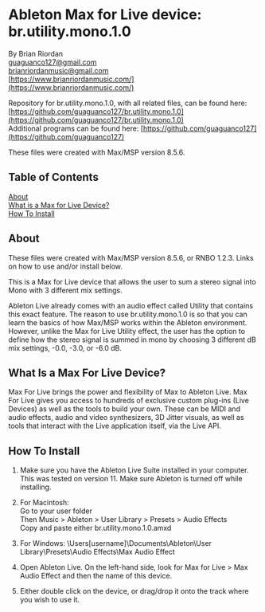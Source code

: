 # Ableton Max for Live device: br.utility.mono.1.0  
   
By Brian Riordan  
[guaguanco127@gmail.com](mailto:guaguanco127@gmail.com)  
[brianriordanmusic@gmail.com](mailto:brianriordanmusic@gmail.com)  
[https://www.brianriordanmusic.com/](https://www.brianriordanmusic.com/) 
  
Repository for br.utility.mono.1.0, with all related files, can be found here: [https://github.com/guaguanco127/br.utility.mono.1.0](https://github.com/guaguanco127/br.utility.mono.1.0)  
Additional programs can be found here: [https://github.com/guaguanco127](https://github.com/guaguanco127)

These files were created with Max/MSP version 8.5.6.

## Table of Contents 

[About](#About)  
[What is a Max for Live Device?](#M4L)  
[How To Install](#Install)  

## <a name="About"></a>About

These files were created with Max/MSP version 8.5.6, or RNBO 1.2.3. Links on how to use and/or install below. 

This is a Max for Live device that allows the user to sum a stereo signal into Mono with 3 different mix settings. 

Ableton Live already comes with an audio effect called Utility that contains this exact feature. The reason to use br.utility.mono.1.0 is so that you can learn the basics of how Max/MSP works within the Ableton environment. However, unlike the Max for Live Utility effect, the user has the option to define how the stereo signal is summed in mono by choosing 3 different dB mix settings, -0.0, -3.0, or -6.0 dB. 

## <a name="M4L"></a>What Is a Max For Live Device?

Max For Live brings the power and flexibility of Max to Ableton Live. Max For Live gives you access to hundreds of exclusive custom plug-ins (Live Devices) as well as the tools to build your own. These can be MIDI and audio effects, audio and video synthesizers, 3D Jitter visuals, as well as tools that interact with the Live application itself, via the Live API.

## <a name="Install"></a>How To Install

1. Make sure you have the Ableton Live Suite installed in your computer. This was tested on version 11. Make sure Ableton is turned off while installing. 

2. For Macintosh:  
Go to your user folder  
Then Music > Ableton > User Library > Presets > Audio Effects  
Copy and paste either br.utility.mono.1.0.amxd 

3. For Windows: \Users\[username]\Documents\Ableton\User Library\Presets\Audio Effects\Max Audio Effect  
  
4. Open Ableton Live. On the left-hand side, look for Max for Live > Max Audio Effect and then the name of this device.

5. Either double click on the device, or drag/drop it onto the track where you wish to use it.  
    



 





